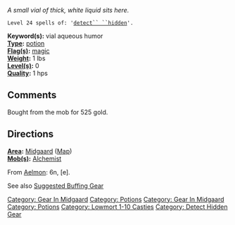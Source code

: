 *A small vial of thick, white liquid sits here.*

`Level 24 spells of: '`[`detect`` ``hidden`](Detect_Hidden.md "wikilink")`'.`

**Keyword(s):** vial aqueous humor  
**[Type](:Category:_Object_Types.md "wikilink"):**
[potion](:Category:_Potions.md "wikilink")  
**[Flag(s)](:Category:_Object_Flags.md "wikilink"):**
[magic](Magic_Flag.md "wikilink")  
**[Weight](Object_Weight.md "wikilink"):** 1 lbs  
**[Level(s)](Object_Level.md "wikilink"):** 0  
**[Quality](Object_Quality.md "wikilink"):** 1 hps  

## Comments

Bought from the mob for 525 gold.

## Directions

**[Area](:Category:_Areas.md "wikilink"):**
[Midgaard](:Category:_Midgaard.md "wikilink")
([Map](Midgaard_Map.md "wikilink"))  
**[Mob(s)](:Category:_Mobs.md "wikilink"):**
[Alchemist](Alchemist "wikilink")  

From [Aelmon](Aelmon "wikilink"): 6n, \[e\].

See also [Suggested Buffing
Gear](Suggested_Spellcasting_Gear#Suggested_Buffing_Gear.md "wikilink")

[Category: Gear In Midgaard](Category:_Gear_In_Midgaard "wikilink")
[Category: Potions](Category:_Potions "wikilink") [Category: Gear In
Midgaard](Category:_Gear_In_Midgaard "wikilink") [Category:
Potions](Category:_Potions "wikilink") [Category: Lowmort 1-10
Casties](Category:_Lowmort_1-10_Casties "wikilink") [Category: Detect
Hidden Gear](Category:_Detect_Hidden_Gear "wikilink")
